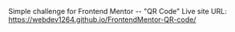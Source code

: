 Simple challenge for Frontend Mentor -- "QR Code"
Live site URL: https://webdev1264.github.io/FrontendMentor-QR-code/
